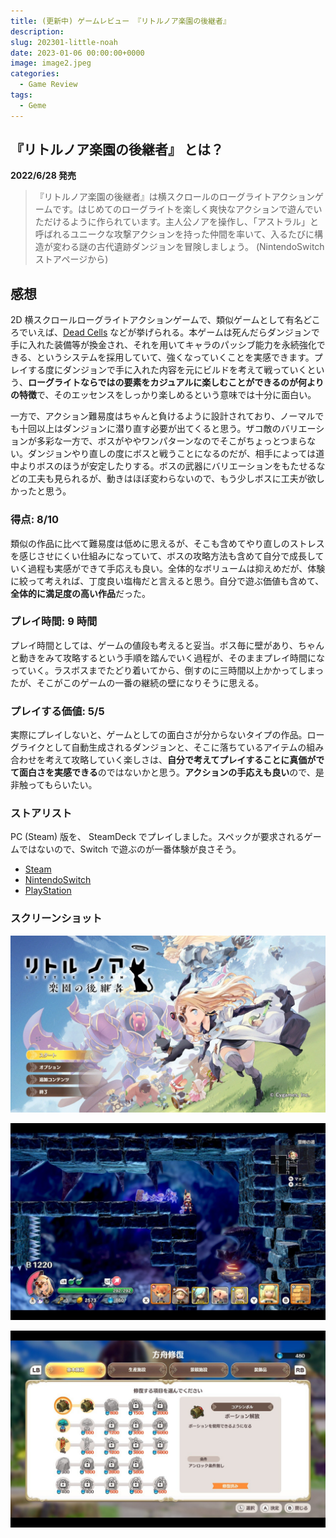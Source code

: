 ```yaml
---
title: (更新中) ゲームレビュー 『リトルノア楽園の後継者』
description:
slug: 202301-little-noah
date: 2023-01-06 00:00:00+0000
image: image2.jpeg
categories:
  - Game Review
tags:
  - Geme
---
```


## 『リトルノア楽園の後継者』 とは？

**2022/6/28 発売**

> 『リトルノア楽園の後継者』は横スクロールのローグライトアクションゲームです。はじめてのローグライトを楽しく爽快なアクションで遊んでいただけるように作られています。主人公ノアを操作し、「アストラル」と呼ばれるユニークな攻撃アクションを持った仲間を率いて、入るたびに構造が変わる謎の古代遺跡ダンジョンを冒険しましょう。
> (NintendoSwitch ストアページから)

## 感想

2D 横スクロールローグライトアクションゲームで、類似ゲームとして有名どころでいえば、[Dead Cells](https://store.steampowered.com/app/588650/Dead_Cells/?l=japanese) などが挙げられる。本ゲームは死んだらダンジョンで手に入れた装備等が換金され、それを用いてキャラのパッシブ能力を永続強化できる、というシステムを採用していて、強くなっていくことを実感できます。プレイする度にダンジョンで手に入れた内容を元にビルドを考えて戦っていくという、**ローグライトならではの要素をカジュアルに楽しむことができるのが何よりの特徴**で、そのエッセンスをしっかり楽しめるという意味では十分に面白い。

一方で、アクション難易度はちゃんと負けるように設計されており、ノーマルでも十回以上はダンジョンに潜り直す必要が出てくると思う。ザコ敵のバリエーションが多彩な一方で、ボスがややワンパターンなのでそこがちょっとつまらない。ダンジョンやり直しの度にボスと戦うことになるのだが、相手によっては道中よりボスのほうが安定したりする。ボスの武器にバリエーションをもたせるなどの工夫も見られるが、動きはほぼ変わらないので、もう少しボスに工夫が欲しかったと思う。

### 得点: 8/10

類似の作品に比べて難易度は低めに思えるが、そこも含めてやり直しのストレスを感じさせにくい仕組みになっていて、ボスの攻略方法も含めて自分で成長していく過程も実感ができて手応えも良い。全体的なボリュームは抑えめだが、体験に絞って考えれば、丁度良い塩梅だと言えると思う。自分で遊ぶ価値も含めて、**全体的に満足度の高い作品**だった。

### プレイ時間: 9 時間

プレイ時間としては、ゲームの値段も考えると妥当。ボス毎に壁があり、ちゃんと動きをみて攻略するという手順を踏んでいく過程が、そのままプレイ時間になっていく。ラスボスまでたどり着いてから、倒すのに三時間以上かかってしまったが、そこがこのゲームの一番の継続の壁になりそうに思える。

### プレイする価値: 5/5

実際にプレイしないと、ゲームとしての面白さが分からないタイプの作品。ローグライクとして自動生成されるダンジョンと、そこに落ちているアイテムの組み合わせを考えて攻略していく楽しさは、**自分で考えてプレイすることに真価がでて面白さを実感できる**のではないかと思う。**アクションの手応えも良い**ので、是非触ってもらいたい。

### ストアリスト

PC (Steam) 版を、 SteamDeck でプレイしました。スペックが要求されるゲームではないので、Switch で遊ぶのが一番体験が良さそう。

- [Steam](https://store.steampowered.com/app/1883260/_/?l=japanese)
- [NintendoSwitch](https://store-jp.nintendo.com/list/software/70010000049101.html)
- [PlayStation](https://store.playstation.com/ja-jp/product/JP0178-CUSA31684_00-LNJP000000000001)

### スクリーンショット

![タイトル画面](image3.jpeg)

![ダンジョン中の画面](image2.jpeg)

![パッシブ強化画面](image1.jpeg)
